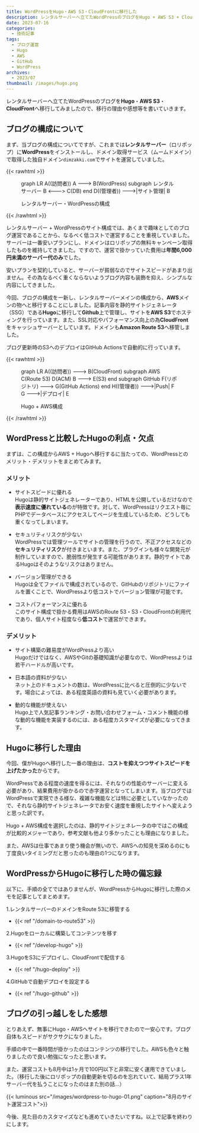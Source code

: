 ```yaml
---
title: WordPressをHugo・AWS S3・CloudFrontに移行した
description: レンタルサーバーへ立てたWordPressのブログをHugo + AWS S3 + CloudFrontへ移行してみましたので、移行の理由や感想等を書いていきます。
date: 2023-07-16
categories: 
  - 技術記事
tags: 
  - ブログ運営
  - Hugo
  - AWS
  - GitHub
  - WordPress
archives: 
  - 2023/07
thumbnail: /images/hugo.png
---
```


レンタルサーバーへ立てたWordPressのブログを**Hugo**・**AWS S3**・**CloudFront**へ移行してみましたので、移行の理由や感想等を書いていきます。

## ブログの構成について

まず、当ブログの構成についてですが、これまでは**レンタルサーバー**（ロリポップ）に**WordPress**をインストールし、ドメイン取得サービス（ムームドメイン）で取得した独自ドメイン`dimzakki.com`でサイトを運営していました。

{{< rawhtml >}}
  <script src="https://cdn.jsdelivr.net/npm/mermaid/dist/mermaid.min.js"></script>
  <script>mermaid.initialize({startOnLoad: true});</script>
  <figure>
    <div class="mermaid">
    graph LR
      A((訪問者))
      A ---> B(WordPress)
      subgraph レンタルサーバー
      B <---> C(DB)
      end
      D((管理者)) --->|サイト管理| B
    </div>
    <figcaption>
      <p>レンタルサーバー・WordPressの構成</p>
    </figcaption>
  </figure>
{{< /rawhtml >}}

レンタルサーバー + WordPressのサイト構成では、あくまで趣味としてのブログ運営であることから、なるべく低コストで運営することを重視していました。サーバーは一番安いプランにし、ドメインはロリポップの無料キャンペーン取得したものを維持してきました。ですので、運営で掛かっていた費用は**年間6,000円未満のサーバー代のみ**でした。

安いプランを契約していると、サーバーが貧弱なのでサイトスピードがあまり出ません。その為なるべく重くならないようブログ内容も装飾を抑え、シンプルな内容にしてきました。

今回、ブログの構成を一新し、レンタルサーバーメインの構成から、**AWS**メインの物へと移行することにしました。記事内容を静的サイトジェネレータ（SSG）である**Hugo**に移行して**Github**上で管理し、サイトを**AWS S3**でホスティングを行っています。また、SSL対応やパフォーマンス向上の為**CloudFront**をキャッシュサーバーとしています。ドメインも**Amazon Route 53**へ移管しました。

ブログ更新時のS3へのデプロイはGitHub Actionsで自動的に行っています。

{{< rawhtml >}}
  <figure>
    <div class="mermaid">
    graph LR
      A((訪問者)) ---> B(CloudFront)
      subgraph AWS
      C(Route 53)
      D(ACM)
      B ---> E(S3)
      end
      subgraph GitHub
      F(リポジトリ) ---> G(GitHub Actions)
      end
      H((管理者)) --->|Push| F
      G --->|デプロイ| E
    </div>
    <figcaption>
      <p>Hugo + AWS構成</p>
    </figcaption>
  </figure>
{{< /rawhtml >}}

## WordPressと比較したHugoの利点・欠点

まずは、この構成からAWS + Hugoへ移行するに当たっての、WordPressとのメリット・デメリットをまとめてみます。

### メリット

* サイトスピードに優れる  
Hugoは静的サイトジェネレーターであり、HTMLを公開しているだけなので**表示速度に優れている**のが特徴です。対して、WordPressはリクエスト毎にPHPでデータベースにアクセスしてページを生成しているため、どうしても重くなってしまいます。

* セキュリティリスクが少ない  
WordPressでは管理ツールでサイトの管理を行うので、不正アクセスなどの**セキュリティリスク**が付きまといます。また、プラグインも様々な開発元が制作していますので、脆弱性が発生する可能性があります。静的サイトであるHugoはそのようなリスクはありません。

* バージョン管理ができる  
Hugoは全てファイルで構成されているので、GitHubのリポジトリにファイルを置くことで、WordPressより低コストでバージョン管理が可能です。

* コストパフォーマンスに優れる  
このサイト構成で掛かる費用はAWSのRoute 53・S3・CloudFrontの利用代であり、個人サイト程度なら**低コスト**で運営ができます。

### デメリット

* サイト構築の難易度がWordPressより高い  
Hugoだけではなく、AWSやGitの基礎知識が必要なので、WordPressよりは若干ハードルが高いです。

* 日本語の資料が少ない  
ネット上のドキュメントの数は、WordPressに比べると圧倒的に少ないです。場合によっては、ある程度英語の資料も見ていく必要があります。

* 動的な機能が使えない  
Hugo上で人気記事ランキング・お問い合わせフォーム・コメント機能の様な動的な機能を実装するのには、ある程度カスタマイズが必要になってきます。

## Hugoに移行した理由

今回、僕がHugoへ移行した一番の理由は、**コストを抑えつつサイトスピードを上げたかった**からです。

WordPressである程度の速度を得るには、それなりの性能のサーバーに変える必要があり、結果費用が掛かるので赤字運営となってしまいます。当ブログではWordPressで実現できる様な、複雑な機能などは特に必要としていなかったので、それなら静的サイトジェネレータでお安く速度を重視したサイトへ変えようと思った訳です。

Hugo + AWS構成を選択したのは、静的サイトジェネレータの中ではこの構成が比較的メジャーであり、参考文献も他より多かったことも理由になりました。

また、AWSは仕事であまり使う機会が無いので、AWSへの知見を深めるのにも丁度良いタイミングだと思ったのも理由の1つになります。

## WordPressからHugoに移行した時の備忘録

以下に、手順の全てではありませんが、WordPressからHugoに移行した際のメモを記事としてまとめます。

1.レンタルサーバーのドメインをRoute 53に移管する

  * {{< ref "/domain-to-route53" >}}

2.Hugoをローカルに構築してコンテンツを移す

  * {{< ref "/develop-hugo" >}}

3.HugoをS3にデプロイし、CloudFrontで配信する

  * {{< ref "/hugo-deploy" >}}

4.GitHubで自動デプロイを設定する

  * {{< ref "/hugo-github" >}}

## ブログの引っ越しをした感想

とりあえず、無事にHugo・AWSへサイトを移行できたので一安心です。ブログ自体もスピードがサクサクになりました。

手順の中で一番時間が掛かったのはコンテンツの移行でした。AWSも色々と触りましたので良い勉強になったと思います。

また、運営コストも8月中は1ヶ月で100円以下と非常に安く運用できていました。（移行した後にロリポップの自動更新を切るのを忘れていて、結局プラス1年サーバー代を払うことになったのはまた別の話…）

{{< luminous src="/images/wordpress-to-hugo-01.png" caption="8月のサイト運営コスト">}}

今後、見た目のカスタマイズなども進めていきたいですね。以上で記事を終わりにします。